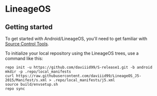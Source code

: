 LineageOS
===========

Getting started
---------------

To get started with Android/LineageOS, you'll need to get familiar with [Source Control Tools](https://source.android.com/setup/develop).

To initialize your local repository using the LineageOS trees, use a command like this:
```
repo init -u https://github.com/daviiid99/S-release1.git -b android
mkdir -p .repo/local_manifests
curl https://raw.githubusercontent.com/daviiid99/LineageOS_J5-2015/Manifest/s.xml > .repo/local_manifests/j5.xml
source build/envsetup.sh
repo sync

```
